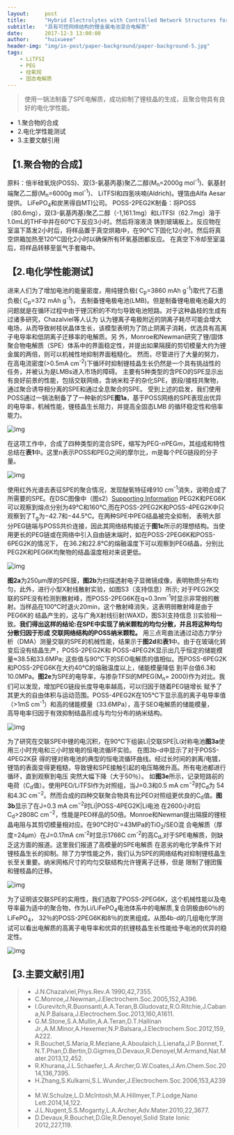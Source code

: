 ```yaml
---
layout:     post
title:      "Hybrid Electrolytes with Controlled Network Structures for Lithium Metal Batteries"
subtitle:   "具有可控网络结构的锂金属电池混合电解质"
date:       2017-12-3 13:00:00
author:     "huixueee"
header-img: "img/in-post/paper-background/paper-background-5.jpg"
tags: 
    - LiTFSI
    - PEG
    - 硅氧烷
    - 固态电解质
---
```


> 使用一锅法制备了SPE电解质，成功抑制了锂枝晶的生成，且聚合物具有良好的电化学性能。

* 1.聚合物的合成
* 2.电化学性能测试
* 3.主要文献引用

## 【1.聚合物的合成】
原料：倍半硅氧烷(POSS)、双(3-氨基丙基)聚乙二醇(M<sub>n</sub>=2000g mol<sup>-1</sup>)、氨基封端聚乙二醇(M<sub>n</sub>=6000g mol<sup>-1</sup>)、 LiTFSI和四氢呋喃(Aldrich)。锂箔由Alfa Aesar提供。 LiFePO<sub>4</sub>和炭黑得自MTI公司。
POSS-2PEG2K制备：将POSS（80.6mg），双(3-氨基丙基)聚乙二醇（-1,161.1mg）和LiTFSI（62.7mg）溶于1.0mL的THF中并在60℃下反应3小时。然后将溶液浇
铸到玻璃板上。反应物在室温下蒸发2小时后，将样品置于真空烘箱中，在90℃下固化12小时。然后将真空烘箱加热至120℃固化2小时以确保所有环氧基团都反应。
在真空下冷却至室温后，将样品转移至氩气手套箱中。
   
## 【2.电化学性能测试】
进来人们为了增加电池的能量密度，用纯锂负极( C<sub>p</sub>=3860 mAh g<sup>-1</sup>)取代了石墨负极( C<sub>p</sub>=372 mAh g<sup>-1</sup>)，
去制备锂电极电池(LMB)。但是制备锂电极电池最大的问题就是在循环过程中由于锂沉积的不均匀导致电池短路。对于这种晶枝的生成有过诸多研究，Chazalviel等人认为
认为锂离子电极附近的阴离子耗尽可能会增大电场，从而导致树枝状晶体生长，该模型表明为了防止阴离子消耗，优选具有高离子电导率和低阴离子迁移率的电解质。另
外，Monroe和Newman研究了锂/固体聚合物电解质（SPE）体系中的界面稳定性，并提出如果隔膜的剪切模量大约为锂金属的两倍，则可以机械性地抑制界面粗糙化。
然而，尽管进行了大量的努力，在高电流密度(>0.5mA cm<sup>-2</sup>)下循环时抑制锂枝晶生长仍然是一个具有挑战性的任务，并被认为是LMBs进入市场的障碍。
主要有5种类型的含PEO的SPE显示出有良好前景的性能，包括交联网络，含纳米粒子的杂化SPE，嵌段/接枝共聚物，通过聚合诱导相分离的SPE和通过全息聚合的SPE。
受到上述的启发，我们使用POSS通过一锅法制备了了一种新的SPE**图1a**，基于POSS网络的SPE表现出优异的电导率，机械性能，锂枝晶生长阻力，并提高全固态LMB
的循环稳定性和倍率能力。

![img](/img/in-post/post-5/post-1.jpg)

在这项工作中，合成了四种类型的混合SPE，缩写为PEG-*n*PEG*m*，其组成和特性总结在**表1**中。这里n表示POSS和PEG之间的摩尔比，m是每个PEG链段的分子量。

![img](/img/in-post/post-5/post-2.jpg)

使用红外光谱去表征SPE的聚合情况，发现醚氧特征峰910 cm<sup>-1</sup>消失，说明合成了所需要的SPE。在DSC图像中（图s2）[Supporting Information](http://onlinelibrary.wiley.com/store/10.1002/adma.201502059/asset/supinfo/adma201502059-sup-0001-S1.pdf?v=1&s=97d5417f440afca1d8c0dfa8eec5d0716acdce6d)
PEG2K和PEG6K可以观察到熔点分别为49℃和160℃,而在POSS-2PEG2K和POSS-4PEG2K中只观察到了T<sub>g</sub>为−42.7和−44.5℃。在两种SPE中PEG结晶被完全抑制，
表明大部分PEG链端与POSS共价连接，因此其网络结构接近于**图1c**所示的理想结构。当使用更长的PEG链或在网络中引入自由链末端时，如在POSS-2PEG6K和POSS-6PEG2K的情况下，
在36.2和22.8℃的熔融温度下可以观察到PEG结晶，分别比PEG2K和PEG6K均聚物的结晶温度相对来说更低。

![img](/img/in-post/post-5/post-3.jpg)

**图2a**为250μm厚的SPE膜，**图2b**为扫描透射电子显微镜成像，表明物质分布均匀，此外，进行小型X射线散射实验，如图S3（支持信息）所示; 对于PEG2K交
联的SPE没有检测到散射峰，而POSS-2PEG6K在q=0.3nm<sup>-1</sup>时显示非常弱的散射。当样品在100℃时退火20min，这个散射峰消失，这表明弱散射峰是由于PEG6K的
结晶产生的，这与广角X射线衍射(WAXD，图S3(支持信息 ))实验相一致。**我们得出这样的结论:在SPE中实现了纳米颗粒的均匀分散，并且将这种均匀分散归因于形成
交联网络结构的POSS纳米颗粒。** 用三点弯曲法通过动态力学分析（DMA）测量交联的SPE的机械性能，结果示于**图2d**和**表1**中。由于在玻璃化转变后没有结晶生产，POSS-2PEG2K和
POSS-4PEG2K显示出几乎恒定的储能模量≈38.5和33.6MPa; 这些值与90℃下的SEO电解质的值相似。而POSS-6PEG2K和POSS-2PEG6K在大约40℃的熔融温度以上，储能模量降低
到平台值6.3和10.0MPa。**图2e**为SPE的电导率，与掺杂TFSI的MPEG(M<sub>n</sub>= 2000)作为对比。我们可以发现，增加PEG链段长度导电率越高，可以归因于随着PEG链增长
赋予了其更大的自由体积与运动范围。POSS-4PEG2K在105℃下显示高的离子电导率值（>1mS cm<sup>-1</sup>）和高的储能模量（33.6MPa），高于SEO电解质的储能模量，   
高导电率归因于有效抑制结晶形成与均匀分布的纳米结构。

![img](/img/in-post/post-5/post-4.jpg)

为了研究在交联SPE中锂的电沉积，在90℃下组装Li|交联SPE|Li对称电池**图3a**使用三小时充电和三小时放电的恒电流循环实验。 在图3b-d中显示了对于POSS-4PEG2K获
得的锂对称电池的典型的恒电流循环曲线。经过长时间的剥离/电镀，锂箔的表面变得更粗糙，导致锂和SPE接触引起的电压略微升高。所有电池都进行循环，直到观察到电压
突然大幅下降（大于50％）。 如**图3e**所示，记录短路前的电荷（C<sub>d</sub>值）。使用PEO/LiTFSI作为对照组，当J=0.3和0.5 mA cm<sup>−2</sup>时C<sub>d</sub>为
54和4.3C cm<sup>−2</sup>。然而合成的四种交联聚合物具有比PEO对照组更优良的C<sub>d</sub>值。**图3b**显示了在J=0.3 mA cm<sup>−2</sup>时Li|POSS-4PEG2K|Li电池
在2600小时后C<sub>d</sub>>2808C cm<sup>−2</sup>，性能是PEO样品的50倍。Monroe和Newman提出隔膜的锂枝晶电阻与其剪切模量相对应。在90℃时G'=43MPa的TiO<sub>2</sub>/SEO混
合电解质（厚度=24μm）在J=0.17mA cm<sup>-2</sup>时显示1766C cm<sup>-2</sup>的高C<sub>d</sub>,对于SPE电解质，则缺乏这方面的报道。这里我们报道了高模量的SPE电解质
在恶劣的电化学条件下对锂枝晶生长的抑制。除了力学性能之外，我们认为SPE的网络结构对抑制锂枝晶生长至关重要。纳米网格尺寸的均匀交联结构允许锂离子迁移，但是
限制了锂团簇和锂枝晶的迁移。

![img](/img/in-post/post-5/post-5.jpg)

为了证明该交联SPE的实用性，我们选取了POSS-2PEG6K，这个机械性能以及电导率最为适中的聚合物，作为Li/LiFePO<sub>4</sub>电池体系中的电解质,复合阴极由60％的LiFePO<sub>4</sub>，
32％的POSS-2PEG6K和8％的炭黑组成。从图4b-d的几组电化学测试可以看出电解质的高离子电导率和优异的抗锂枝晶生长性能给予电池的优异的稳定性。

![img](/img/in-post/post-5/post-6.jpg)

## 【3.主要文献引用】
> * J.N.Chazalviel,Phys.Rev.A 1990,42,7355.
> * C.Monroe,J.Newman,J.Electrochem.Soc.2005,152,A396.
> * I.Gurevitch,R.Buonsanti,A.A.Teran,B.Gludovatz,R.O.Ritchie,J.Cabana,N.P.Balsara,J.Electrochem.Soc.2013,160,A1611.
> * G.M.Stone,S.A.Mullin,A.A.Teran,D.T.Hallinan Jr.,A.M.Minor,A.Hexemer,N.P.Balsara,J.Electrochem.Soc.2012,159,A222.
> * R.Bouchet,S.Maria,R.Meziane,A.Aboulaich,L.Lienafa,J.P.Bonnet,T.N.T.Phan,D.Bertin,D.Gigmes,D.Devaux,R.Denoyel,M.Armand,Nat.Mater.2013,12,452.
> * R.Khurana,J.L.Schaefer,L.A.Archer,G.W.Coates,J.Am.Chem.Soc.2014,136,7395.
> * H.Zhang,S.Kulkarni,S.L.Wunder,J.Electrochem.Soc.2006,153,A239.
> * M.W.Schulze,L.D.McIntosh,M.A.Hillmyer,T.P.Lodge,Nano Lett.2014,14,122.
> * J.L.Nugent,S.S.Moganty,L.A.Archer,Adv.Mater.2010,22,3677.
> * D.Devaux,R.Bouchet,D.Gle,R.Denoyel,Solid State Ionic 2012,227,119.






